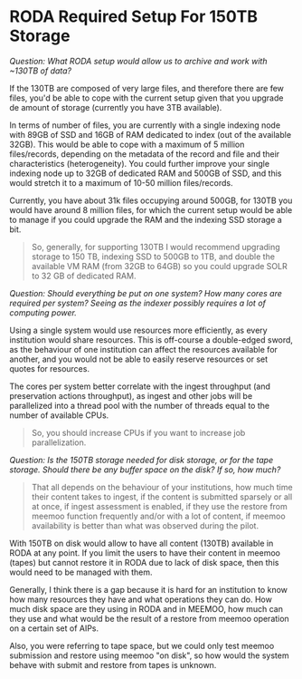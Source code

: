 # RODA Required Setup For 150TB Storage

_Question: What RODA setup would allow us to archive and work with ~130TB of data?_

If the 130TB are composed of very large files, and therefore there are few files, you'd be able to cope with the current setup given that you upgrade de amount of storage (currently you have 3TB available).

In terms of number of files, you are currently with a single indexing node with 89GB of SSD and 16GB of RAM dedicated to index (out of the available 32GB). This would be able to cope with a maximum of 5 million files/records, depending on the metadata of the record and file and their characteristics (heterogeneity). You could further improve your single indexing node up to 32GB of dedicated RAM and 500GB of SSD, and this would stretch it to a maximum of 10-50 million files/records. 

Currently, you have about 31k files occupying around 500GB, for 130TB you would have around 8 million files, for which the current setup would be able to manage if you could upgrade the RAM and the indexing SSD storage a bit.

> So, generally, for supporting 130TB I would recommend upgrading storage to 150 TB, indexing SSD to 500GB to 1TB, and double the available VM RAM (from 32GB to 64GB) so you could upgrade SOLR to 32 GB of dedicated RAM.

_Question: Should everything be put on one system? How many cores are required per system? Seeing as the indexer possibly requires a lot of computing power._

Using a single system would use resources more efficiently, as every institution would share resources. This is off-course a double-edged sword, as the behaviour of one institution can affect the resources available for another, and you would not be able to easily reserve resources or set quotes for resources.

The cores per system better correlate with the ingest throughput (and preservation actions throughput), as ingest and other jobs will be parallelized into a thread pool with the number of threads equal to the number of available CPUs.

> So, you should increase CPUs if you want to increase job parallelization.
 
_Question: Is the 150TB storage needed for disk storage, or for the tape storage. Should there be any buffer space on the disk? If so, how much?_

> That all depends on the behaviour of your institutions, how much time their content takes to ingest, if the content is submitted sparsely or all at once, if ingest assessment is enabled, if they use the restore from meemoo function frequently and/or with a lot of content, if meemoo availability is better than what was observed during the pilot.

With 150TB on disk would allow to have all content (130TB) available in RODA at any point. If you limit the users to have their content in meemoo (tapes) but cannot restore it in RODA due to lack of disk space, then this would need to be managed with them.

Generally, I think there is a gap because it is hard for an institution to know how many resources they have and what operations they can do. How much disk space are they using in RODA and in MEEMOO, how much can they use and what would be the result of a restore from meemoo operation on a certain set of AIPs.

Also, you were referring to tape space, but we could only test meemoo submission and restore using meemoo "on disk", so how would the system behave with submit and restore from tapes is unknown.
